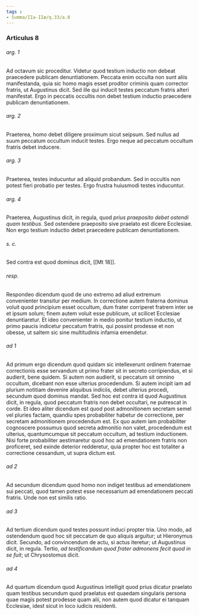 ```yaml
---
tags : 
- Summa/IIa-IIæ/q.33/a.8
---
```


### Articulus 8

###### arg. 1
Ad octavum sic proceditur. Videtur quod testium inductio non debeat praecedere publicam denuntiationem. Peccata enim occulta non sunt aliis manifestanda, quia sic homo magis esset proditor criminis quam corrector fratris, ut Augustinus dicit. Sed ille qui inducit testes peccatum fratris alteri manifestat. Ergo in peccatis occultis non debet testium inductio praecedere publicam denuntiationem.

###### arg. 2
Praeterea, homo debet diligere proximum sicut seipsum. Sed nullus ad suum peccatum occultum inducit testes. Ergo neque ad peccatum occultum fratris debet inducere.

###### arg. 3
Praeterea, testes inducuntur ad aliquid probandum. Sed in occultis non potest fieri probatio per testes. Ergo frustra huiusmodi testes inducuntur.

###### arg. 4
Praeterea, Augustinus dicit, in regula, quod *prius praeposito debet ostendi quam testibus*. Sed ostendere praeposito sive praelato est dicere Ecclesiae. Non ergo testium inductio debet praecedere publicam denuntiationem.

###### s. c.
Sed contra est quod dominus dicit, [[Mt 18]].

###### resp.
Respondeo dicendum quod de uno extremo ad aliud extremum convenienter transitur per medium. In correctione autem fraterna dominus voluit quod principium esset occultum, dum frater corriperet fratrem inter se et ipsum solum; finem autem voluit esse publicum, ut scilicet Ecclesiae denuntiaretur. Et ideo convenienter in medio ponitur testium inductio, ut primo paucis indicetur peccatum fratris, qui possint prodesse et non obesse, ut saltem sic sine multitudinis infamia emendetur.

###### ad 1
Ad primum ergo dicendum quod quidam sic intellexerunt ordinem fraternae correctionis esse servandum ut primo frater sit in secreto corripiendus, et si audierit, bene quidem. Si autem non audierit, si peccatum sit omnino occultum, dicebant non esse ulterius procedendum. Si autem incipit iam ad plurium notitiam devenire aliquibus indiciis, debet ulterius procedi, secundum quod dominus mandat. Sed hoc est contra id quod Augustinus dicit, in regula, quod peccatum fratris non debet occultari, ne putrescat in corde. Et ideo aliter dicendum est quod post admonitionem secretam semel vel pluries factam, quandiu spes probabiliter habetur de correctione, per secretam admonitionem procedendum est. Ex quo autem iam probabiliter cognoscere possumus quod secreta admonitio non valet, procedendum est ulterius, quantumcumque sit peccatum occultum, ad testium inductionem. Nisi forte probabiliter aestimaretur quod hoc ad emendationem fratris non proficeret, sed exinde deterior redderetur, quia propter hoc est totaliter a correctione cessandum, ut supra dictum est.

###### ad 2
Ad secundum dicendum quod homo non indiget testibus ad emendationem sui peccati, quod tamen potest esse necessarium ad emendationem peccati fratris. Unde non est similis ratio.

###### ad 3
Ad tertium dicendum quod testes possunt induci propter tria. Uno modo, ad ostendendum quod hoc sit peccatum de quo aliquis arguitur; ut Hieronymus dicit. Secundo, ad convincendum de actu, si actus iteretur; ut Augustinus dicit, in regula. Tertio, *ad testificandum quod frater admonens fecit quod in se fuit*; ut Chrysostomus dicit.

###### ad 4
Ad quartum dicendum quod Augustinus intelligit quod prius dicatur praelato quam testibus secundum quod praelatus est quaedam singularis persona quae magis potest prodesse quam alii, non autem quod dicatur ei tanquam Ecclesiae, idest sicut in loco iudicis residenti.

